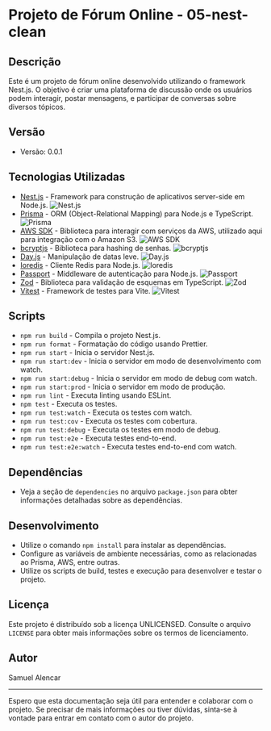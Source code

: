 # Projeto de Fórum Online - 05-nest-clean

## Descrição
Este é um projeto de fórum online desenvolvido utilizando o framework Nest.js. O objetivo é criar uma plataforma de discussão onde os usuários podem interagir, postar mensagens, e participar de conversas sobre diversos tópicos.

## Versão
- Versão: 0.0.1

## Tecnologias Utilizadas
- [Nest.js](https://nestjs.com/) - Framework para construção de aplicativos server-side em Node.js.
  ![Nest.js](https://img.shields.io/badge/Nest.js-%E2%9C%94-green)
- [Prisma](https://www.prisma.io/) - ORM (Object-Relational Mapping) para Node.js e TypeScript.
  ![Prisma](https://img.shields.io/badge/Prisma-%E2%9C%94-blue)
- [AWS SDK](https://docs.aws.amazon.com/AWSJavaScriptSDK/latest/index.html) - Biblioteca para interagir com serviços da AWS, utilizado aqui para integração com o Amazon S3.
  ![AWS SDK](https://img.shields.io/badge/AWS%20SDK-%E2%9C%94-orange)
- [bcryptjs](https://github.com/dcodeIO/bcrypt.js) - Biblioteca para hashing de senhas.
  ![bcryptjs](https://img.shields.io/badge/bcryptjs-%E2%9C%94-yellow)
- [Day.js](https://day.js.org/) - Manipulação de datas leve.
  ![Day.js](https://img.shields.io/badge/Day.js-%E2%9C%94-lightgrey)
- [Ioredis](https://github.com/luin/ioredis) - Cliente Redis para Node.js.
  ![Ioredis](https://img.shields.io/badge/Ioredis-%E2%9C%94-red)
- [Passport](http://www.passportjs.org/) - Middleware de autenticação para Node.js.
  ![Passport](https://img.shields.io/badge/Passport-%E2%9C%94-blueviolet)
- [Zod](https://github.com/colinhacks/zod) - Biblioteca para validação de esquemas em TypeScript.
  ![Zod](https://img.shields.io/badge/Zod-%E2%9C%94-ff69b4)
- [Vitest](https://github.com/vitesse/vitest) - Framework de testes para Vite.
  ![Vitest](https://img.shields.io/badge/Vitest-%E2%9C%94-success)

## Scripts
- `npm run build` - Compila o projeto Nest.js.
- `npm run format` - Formatação do código usando Prettier.
- `npm run start` - Inicia o servidor Nest.js.
- `npm run start:dev` - Inicia o servidor em modo de desenvolvimento com watch.
- `npm run start:debug` - Inicia o servidor em modo de debug com watch.
- `npm run start:prod` - Inicia o servidor em modo de produção.
- `npm run lint` - Executa linting usando ESLint.
- `npm test` - Executa os testes.
- `npm run test:watch` - Executa os testes com watch.
- `npm run test:cov` - Executa os testes com cobertura.
- `npm run test:debug` - Executa os testes em modo de debug.
- `npm run test:e2e` - Executa testes end-to-end.
- `npm run test:e2e:watch` - Executa testes end-to-end com watch.

## Dependências
- Veja a seção de `dependencies` no arquivo `package.json` para obter informações detalhadas sobre as dependências.

## Desenvolvimento
- Utilize o comando `npm install` para instalar as dependências.
- Configure as variáveis de ambiente necessárias, como as relacionadas ao Prisma, AWS, entre outras.
- Utilize os scripts de build, testes e execução para desenvolver e testar o projeto.

## Licença
Este projeto é distribuído sob a licença UNLICENSED. Consulte o arquivo `LICENSE` para obter mais informações sobre os termos de licenciamento.

## Autor
Samuel Alencar

--- 

Espero que esta documentação seja útil para entender e colaborar com o projeto. Se precisar de mais informações ou tiver dúvidas, sinta-se à vontade para entrar em contato com o autor do projeto.
